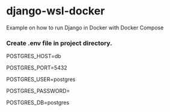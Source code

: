 # django-wsl-docker
Example on how to run Django in Docker with Docker Compose

### Create .env file in project directory.

POSTGRES_HOST=db

POSTGRES_PORT=5432

POSTGRES_USER=postgres

POSTGRES_PASSWORD=

POSTGRES_DB=postgres
